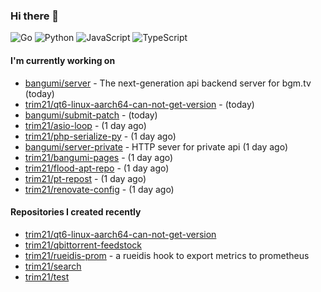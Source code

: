 ### Hi there 👋

![Go](https://img.shields.io/badge/go-%2300ADD8.svg?style=for-the-badge&logo=go&logoColor=white)
![Python](https://img.shields.io/badge/python-3670A0?style=for-the-badge&logo=python&logoColor=ffdd54)
![JavaScript](https://img.shields.io/badge/javascript-%23323330.svg?style=for-the-badge&logo=javascript&logoColor=%23F7DF1E)
![TypeScript](https://img.shields.io/badge/typescript-%23007ACC.svg?style=for-the-badge&logo=typescript&logoColor=white)

#### I'm currently working on

- [bangumi/server](https://github.com/bangumi/server) - The next-generation api backend server for bgm.tv (today)
- [trim21/qt6-linux-aarch64-can-not-get-version](https://github.com/trim21/qt6-linux-aarch64-can-not-get-version) -  (today)
- [bangumi/submit-patch](https://github.com/bangumi/submit-patch) -  (today)
- [trim21/asio-loop](https://github.com/trim21/asio-loop) -  (1 day ago)
- [trim21/php-serialize-py](https://github.com/trim21/php-serialize-py) -  (1 day ago)
- [bangumi/server-private](https://github.com/bangumi/server-private) - HTTP sever for private api (1 day ago)
- [trim21/bangumi-pages](https://github.com/trim21/bangumi-pages) -  (1 day ago)
- [trim21/flood-apt-repo](https://github.com/trim21/flood-apt-repo) -  (1 day ago)
- [trim21/pt-repost](https://github.com/trim21/pt-repost) -  (1 day ago)
- [trim21/renovate-config](https://github.com/trim21/renovate-config) -  (1 day ago)

#### Repositories I created recently

- [trim21/qt6-linux-aarch64-can-not-get-version](https://github.com/trim21/qt6-linux-aarch64-can-not-get-version)
- [trim21/qbittorrent-feedstock](https://github.com/trim21/qbittorrent-feedstock)
- [trim21/rueidis-prom](https://github.com/trim21/rueidis-prom) - a rueidis hook to export metrics to prometheus
- [trim21/search](https://github.com/trim21/search)
- [trim21/test](https://github.com/trim21/test)
